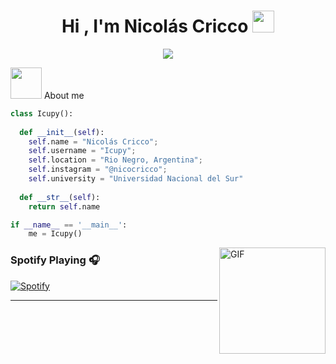 <h1 align="center">Hi , I'm Nicolás Cricco <img src="https://media.giphy.com/media/hvRJCLFzcasrR4ia7z/giphy.gif" width="35"></h1>
<p align="center">
  <a href="https://github.com/DenverCoder1/readme-typing-svg"><img src="https://readme-typing-svg.herokuapp.com?font=Time+New+Roman&color=%23C8BE25&size=25&center=true&vCenter=true&width=600&height=100&lines=Electronic+Engineering+Student;Always+learning+new+things"></a>
</p>

<picture><img src = "https://github.com/7oSkaaa/7oSkaaa/blob/main/Images/about_me.gif?raw=true" width = 50px></picture> About me

```python
class Icupy():
    
  def __init__(self):
    self.name = "Nicolás Cricco";
    self.username = "Icupy";
    self.location = "Rio Negro, Argentina";
    self.instagram = "@nicocricco";
    self.university = "Universidad Nacional del Sur"
  
  def __str__(self):
    return self.name

if __name__ == '__main__':
    me = Icupy()
```

<img align="right" alt="GIF" height="170px" src="https://media.giphy.com/media/J5B1Y8QZnzXXbLQIBu/giphy.gif" />

### Spotify Playing 🎧

[![Spotify](https://novatorem.bgstatic.vercel.app/api/spotify)](https://open.spotify.com/user/11175735326)

---
